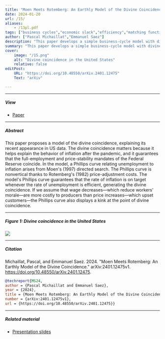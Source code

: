 ```yaml
---
title: "Moen Meets Rotemberg: An Earthly Model of the Divine Coincidence" 
date: 2024-01-20
url: /15/
aliases:
    - /13pl.pdf
tags: ["business cycles","economic slack","efficiency","matching function","monetary policy","optimal control","price rigidity","social psychology","stabilization policy","sufficient statistics","unemployment gap","wealth in the utility","Phillips curve"]
author: ["Pascal Michaillat","Emmanuel Saez"]
description: "This paper develops a simple business-cycle model with divine coincidence: inflation is on target when unemployment is efficient." 
summary: "This paper develops a simple business-cycle model with divine coincidence: inflation is on target when unemployment is efficient. The divine coincidence arises from directed search under a quadratic price-adjustment cost." 
cover:
    image: "/15.png"
    alt: "Divine coincidence in the United States"
    relative: false
editPost:
    URL: "https://doi.org/10.48550/arXiv.2401.12475"
    Text: "arXiv"

---
```


---

##### View

+ [Paper](/15.pdf)

---

##### Abstract
 
This paper proposes a model of the divine coincidence, explaining its recent appearance in US data. The divine coincidence matters because it helps explain the behavior of inflation after the pandemic, and it guarantees that the full-employment and price-stability mandates of the Federal Reserve coincide. In the model, a Phillips curve relating unemployment to inflation arises from Moen's (1997) directed search. The Phillips curve is nonvertical thanks to Rotemberg's (1982) price-adjustment costs. The model's Phillips curve guarantees that the rate of inflation is on target whenever the rate of unemployment is efficient, generating the divine coincidence. If we assume that wage decreases—which reduce workers' morale—are more costly to producers than price increases—which upset customers—the Phillips curve also displays a kink at the point of divine coincidence.

---

##### Figure 1:  Divine coincidence in the United States

![](/15.png)

---

##### Citation

Michaillat, Pascal, and Emmanuel Saez. 2024. "Moen Meets Rotemberg: An Earthly Model of the Divine Coincidence." arXiv:2401.12475v1. https://doi.org/10.48550/arXiv.2401.12475.

```BibTeX
@techreport{MS24,
author = {Pascal Michaillat and Emmanuel Saez},
year = {2024},
title = {Moen Meets Rotemberg: An Earthly Model of the Divine Coincidence},
number = {arXiv:2401.12475v1},
url = {https://doi.org/10.48550/arXiv.2401.12475}}
```

---

##### Related material

+ [Presentation slides](/15p.pdf)